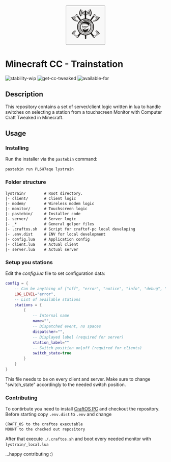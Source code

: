 <p align="center">
    <img src="logo.svg" width="25%">
</p>

# Minecraft CC - Trainstation
![stability-wip](https://img.shields.io/badge/stability-work_in_progress-lightgrey.svg)
![get-cc-tweaked](http://cf.way2muchnoise.eu/title/282001_Get_Today!.svg)
![available-for](http://cf.way2muchnoise.eu/versions/282001_latest.svg)

## Description

This repository contains a set of server/client logic written in lua to handle switches on selecting a station from a touchscreen Monitor with Computer Craft Tweaked in Minecraft.

## Usage

### Installing

Run the installer via the `pastebin` command:
    
`pastebin run PL6H7aqe lystrain` 

### Folder structure

```
lystrain/        # Root directory.
|- client/       # Client logic
|- modem/        # Wireless modem logic
|- monitor/      # Touchscreen logic
|- pastebin/     # Installer code
|- server/       # Server logic
|- _*            # General gelper files
|- .craftos.sh   # Script for craftof-pc local developing
|- .env.dist     # ENV for local development
|- config.lua    # Application config
|- client.lua    # Actual client
|- server.lua    # Actual server
```

### Setup you stations

Edit the *config.lua* file to set configuration data:

```lua
config = {
    -- Can be anything of ["off", "error", "notice", "info", "debug", "all"]
    LOG_LEVEL="error",
    -- List of available stations
    stations = {
        {
            -- Internal name
            name="",
            -- Dispatched event, no spaces
            dispatcher="",
            -- Displayed label (required for server)
            station_label=""
            -- Switch position on|off (required for clients)
            switch_state=true
        }
    }
}
```

This file needs to be on every client and server. Make sure to change "switch_state" accordingly to the needed switch position.

### Contributing

To contirbute you need to install [CraftOS PC](https://www.craftos-pc.cc/) and checkout the repository.
Before starting copy `.env.dist` to `.env` and change 

    CRAFT_OS to the craftos executable
    MOUNT to the checked out repository

After that execute `./.craftos.sh` and boot every needed monitor with `lystrain/_local.lua`

...happy contributing :)